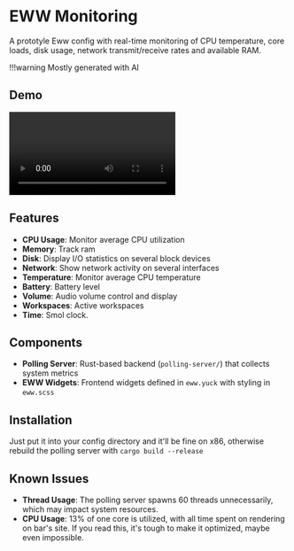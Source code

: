 # EWW Monitoring
A prototyle Eww config with real-time monitoring of CPU temperature, core loads, disk usage, network transmit/receive rates and available RAM. 

!!!warning Mostly  generated with AI
## Demo

<video src="https://github.com/user-attachments/assets/c40fdafe-0d8d-482f-8ef1-e899a1a31eb1" autoplay></video>

## Features

- **CPU Usage**: Monitor average CPU utilization
- **Memory**: Track ram
- **Disk**: Display I/O statistics on several block devices
- **Network**: Show network activity on several interfaces
- **Temperature**: Monitor average CPU temperature
- **Battery**: Battery level
- **Volume**: Audio volume control and display
- **Workspaces**: Active workspaces
- **Time**: Smol clock.

## Components

- **Polling Server**: Rust-based backend (`polling-server/`) that collects system metrics
- **EWW Widgets**: Frontend widgets defined in `eww.yuck` with styling in `eww.scss`

## Installation
Just put it into your config directory and it'll be fine on x86, otherwise rebuild the polling server with ```cargo build --release```

## Known Issues

- **Thread Usage**: The polling server spawns 60 threads unnecessarily, which may impact system resources.
- **CPU Usage**: 13% of one core is utilized, with all time spent on rendering on bar's site.
If you read this, it's tough to make it optimized, maybe even impossible.

